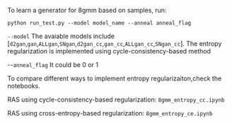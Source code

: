 To learn a generator for 8gmm based on samples, run:

    python run_test.py --model model_name --anneal anneal_flag


`--model` The avaiable models include [`d2gan`,`gan`,`ALLgan`,`SNgan`,`d2gan_cc`,`gan_cc`,`ALLgan_cc`,`SNgan_cc`]. The entropy regularization is implemented using cycle-consistency-based method

--`anneal_flag` It could be 0 or 1

To compare different ways to implement entropy regularizaiton,check the notebooks.
    
RAS using cycle-consistency-based regularization: `8gmm_entropy_cc.ipynb`
    
RAS using cross-entropy-based regularization: `8gmm_entropy_ce.ipynb`
